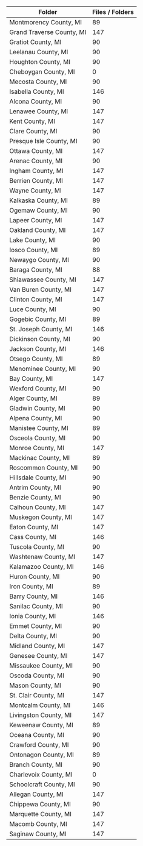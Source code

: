 | Folder                    |   Files / Folders |
|---------------------------|-------------------|
| Montmorency County, MI    |                89 |
| Grand Traverse County, MI |               147 |
| Gratiot County, MI        |                90 |
| Leelanau County, MI       |                90 |
| Houghton County, MI       |                90 |
| Cheboygan County, MI      |                 0 |
| Mecosta County, MI        |                90 |
| Isabella County, MI       |               146 |
| Alcona County, MI         |                90 |
| Lenawee County, MI        |               147 |
| Kent County, MI           |               147 |
| Clare County, MI          |                90 |
| Presque Isle County, MI   |                90 |
| Ottawa County, MI         |               147 |
| Arenac County, MI         |                90 |
| Ingham County, MI         |               147 |
| Berrien County, MI        |               147 |
| Wayne County, MI          |               147 |
| Kalkaska County, MI       |                89 |
| Ogemaw County, MI         |                90 |
| Lapeer County, MI         |               147 |
| Oakland County, MI        |               147 |
| Lake County, MI           |                90 |
| Iosco County, MI          |                89 |
| Newaygo County, MI        |                90 |
| Baraga County, MI         |                88 |
| Shiawassee County, MI     |               147 |
| Van Buren County, MI      |               147 |
| Clinton County, MI        |               147 |
| Luce County, MI           |                90 |
| Gogebic County, MI        |                89 |
| St. Joseph County, MI     |               146 |
| Dickinson County, MI      |                90 |
| Jackson County, MI        |               146 |
| Otsego County, MI         |                89 |
| Menominee County, MI      |                90 |
| Bay County, MI            |               147 |
| Wexford County, MI        |                90 |
| Alger County, MI          |                89 |
| Gladwin County, MI        |                90 |
| Alpena County, MI         |                90 |
| Manistee County, MI       |                89 |
| Osceola County, MI        |                90 |
| Monroe County, MI         |               147 |
| Mackinac County, MI       |                89 |
| Roscommon County, MI      |                90 |
| Hillsdale County, MI      |                90 |
| Antrim County, MI         |                90 |
| Benzie County, MI         |                90 |
| Calhoun County, MI        |               147 |
| Muskegon County, MI       |               147 |
| Eaton County, MI          |               147 |
| Cass County, MI           |               146 |
| Tuscola County, MI        |                90 |
| Washtenaw County, MI      |               147 |
| Kalamazoo County, MI      |               146 |
| Huron County, MI          |                90 |
| Iron County, MI           |                89 |
| Barry County, MI          |               146 |
| Sanilac County, MI        |                90 |
| Ionia County, MI          |               146 |
| Emmet County, MI          |                90 |
| Delta County, MI          |                90 |
| Midland County, MI        |               147 |
| Genesee County, MI        |               147 |
| Missaukee County, MI      |                90 |
| Oscoda County, MI         |                90 |
| Mason County, MI          |                90 |
| St. Clair County, MI      |               147 |
| Montcalm County, MI       |               146 |
| Livingston County, MI     |               147 |
| Keweenaw County, MI       |                89 |
| Oceana County, MI         |                90 |
| Crawford County, MI       |                90 |
| Ontonagon County, MI      |                89 |
| Branch County, MI         |                90 |
| Charlevoix County, MI     |                 0 |
| Schoolcraft County, MI    |                90 |
| Allegan County, MI        |               147 |
| Chippewa County, MI       |                90 |
| Marquette County, MI      |               147 |
| Macomb County, MI         |               147 |
| Saginaw County, MI        |               147 |